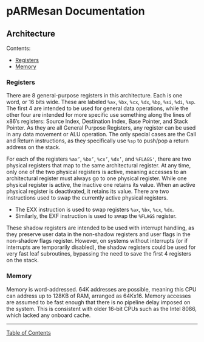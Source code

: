 # pARMesan Documentation

## Architecture

Contents:
- [Registers](#registers)
- [Memory](#memory)

### Registers
There are 8 general-purpose registers in this architecture. Each is one word, or 16 bits wide. These are labeled `%ax`, `%bx`, `%cx`, `%dx`, `%bp`, `%si`, `%di`, `%sp`. The first 4 are intended to be used for general data operations, while the other four are intended for more specific use something along the lines of x86’s registers: Source Index, Destination Index, Base Pointer, and Stack Pointer. As they are all General Purpose Registers, any register can be used in any data movement or ALU operation. The only special cases are the Call and Return instructions, as they specifically use `%sp` to push/pop a return address on the stack.

For each of the registers `%ax’`, `%bx’`, `%cx’`, `%dx’`, and `%FLAGS'`, there are two physical registers that map to the same architectural register. At any time, only one of the two physical registers is active, meaning accesses to an architectural register must always go to one physical register. While one physical register is active, the inactive one retains its value. When an active physical register is deactivated, it retains its value. There are two instructions used to swap the currently active physical registers.
- The EXX instruction is used to swap registers `%ax`, `%bx`, `%cx`, `%dx`.
- Similarly, the EXF instruction is used to swap the  `%FLAGS` register.

These shadow registers are intended to be used with interrupt handling, as they preserve user data in the non-shadow registers and user flags in the non-shadow flags register. However, on systems without interrupts (or if interrupts are temporarily disabled), the shadow registers could be used for very fast leaf subroutines, bypassing the need to save the first 4 registers on the stack.

### Memory
Memory is word-addressed. 64K addresses are possible, meaning this CPU can address up to 128KB of RAM, arranged as 64Kx16. Memory accesses are assumed to be fast enough that there is no pipeline delay imposed on the system. This is consistent with older 16-bit CPUs such as the Intel 8086, which lacked any onboard cache.

---

[Table of Contents](index.md)